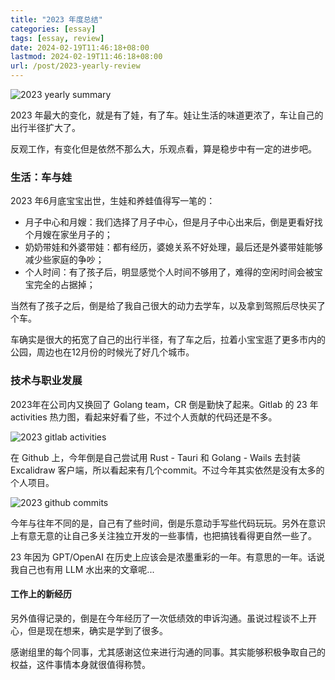 ```yaml
---
title: "2023 年度总结"
categories: [essay]
tags: [essay, review]
date: 2024-02-19T11:46:18+08:00
lastmod: 2024-02-19T11:46:18+08:00
url: /post/2023-yearly-review
---
```


![2023 yearly summary](/static/year-2023.jpg)

2023 年最大的变化，就是有了娃，有了车。娃让生活的味道更浓了，车让自己的出行半径扩大了。

反观工作，有变化但是依然不那么大，乐观点看，算是稳步中有一定的进步吧。

<!--more-->

### 生活：车与娃

2023 年6月底宝宝出世，生娃和养蛙值得写一笔的：

* 月子中心和月嫂：我们选择了月子中心，但是月子中心出来后，倒是更看好找个月嫂在家坐月子的；
* 奶奶带娃和外婆带娃：都有经历，婆媳关系不好处理，最后还是外婆带娃能够减少些家庭的争吵；
* 个人时间：有了孩子后，明显感觉个人时间不够用了，难得的空闲时间会被宝宝完全的占据掉；

当然有了孩子之后，倒是给了我自己很大的动力去学车，以及拿到驾照后尽快买了个车。

车确实是很大的拓宽了自己的出行半径，有了车之后，拉着小宝宝逛了更多市内的公园，周边也在12月份的时候光了好几个城市。

### 技术与职业发展

2023年在公司内又换回了 Golang team，CR 倒是勤快了起来。Gitlab 的 23 年 activities 热力图，看起来好看了些，不过个人贡献的代码还是不多。

![2023 gitlab activities](/static/gitlab-activities-2024-02-19.png)

在 Github 上，今年倒是自己尝试用 Rust - Tauri 和 Golang - Wails 去封装 Excalidraw 客户端，所以看起来有几个commit。不过今年其实依然是没有太多的个人项目。

![2023 github commits](/static/github-commits-2023.png)

今年与往年不同的是，自己有了些时间，倒是乐意动手写些代码玩玩。另外在意识上有意无意的让自己多关注独立开发的一些事情，也把搞钱看得更自然一些了。

23 年因为 GPT/OpenAI 在历史上应该会是浓墨重彩的一年。有意思的一年。话说我自己也有用 LLM 水出来的文章呢...

#### 工作上的新经历

另外值得记录的，倒是在今年经历了一次低绩效的申诉沟通。虽说过程谈不上开心，但是现在想来，确实是学到了很多。 

感谢组里的每个同事，尤其感谢这位来进行沟通的同事。其实能够积极争取自己的权益，这件事情本身就很值得称赞。
